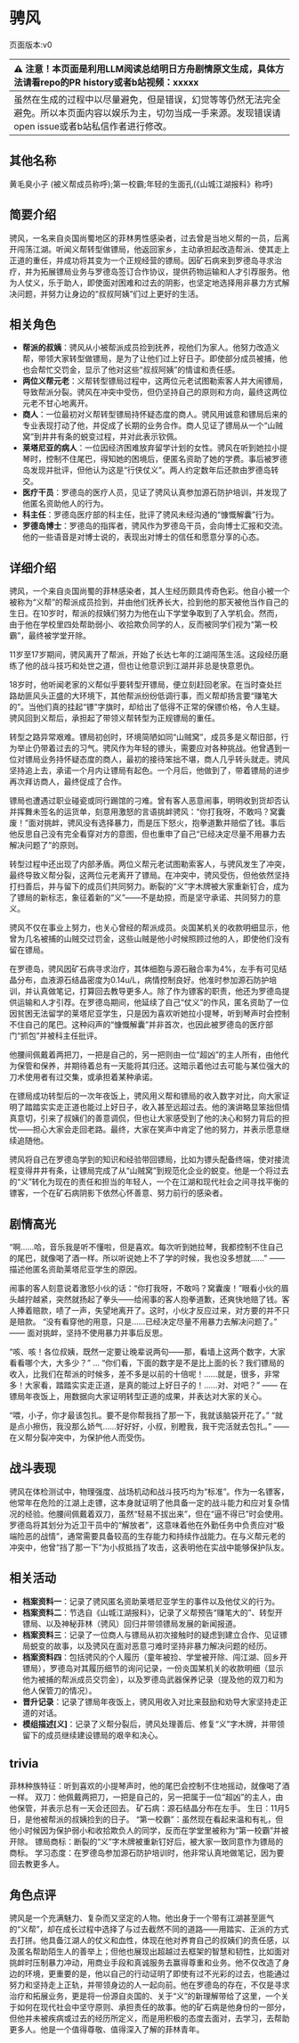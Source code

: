 # 骋风
页面版本:v0
 

| :warning: 注意！本页面是利用LLM阅读总结明日方舟剧情原文生成，具体方法请看repo的PR history或者b站视频：xxxxx           |
|:----------------------------|
| 虽然在生成的过程中以尽量避免，但是错误，幻觉等等仍然无法完全避免。所以本页面内容以娱乐为主，切勿当成一手来源。发现错误请open issue或者b站私信作者进行修改。|



## 其他名称
黄毛臭小子 (被义帮成员称呼);第一校霸;年轻的生面孔(《山城江湖报料》称呼)
## 简要介绍
骋风，一名来自炎国尚蜀地区的菲林男性感染者，过去曾是当地义帮的一员，后离开闯荡江湖。听闻义帮转型做镖局，他返回家乡，主动承担起改造帮派、使其走上正道的重任，并成功将其变为一个正规经营的镖局。因矿石病来到罗德岛寻求治疗，并为拓展镖局业务与罗德岛签订合作协议，提供药物运输和人才引荐服务。他为人仗义，乐于助人，即使面对困难和过去的阴影，也坚定地选择用非暴力方式解决问题，并努力让身边的“叔叔阿姨”们过上更好的生活。
## 相关角色
-   **帮派的叔姨**：骋风从小被帮派成员捡到抚养，视他们为家人。他努力改造义帮，带领大家转型做镖局，是为了让他们过上好日子。即使部分成员被捕，他也会帮忙交罚金，显示了他对这些“叔叔阿姨”的情谊和责任感。
-   **两位义帮元老**：义帮转型镖局过程中，这两位元老试图勒索客人并大闹镖局，导致帮派分裂。骋风在冲突中受伤，但仍坚持自己的原则和方向，最终这两位元老不甘心地离开。
-   **商人**：一位最初对义帮转型镖局持怀疑态度的商人。骋风用诚意和镖局后来的专业表现打动了他，并促成了长期的业务合作。商人见证了镖局从一个“山贼窝”到井井有条的蜕变过程，并对此表示钦佩。
-   **莱塔尼亚的病人**：一位因经济困难放弃留学计划的女性。骋风在听到她拉小提琴时，控制不住尾巴，得知她的困境后，便匿名资助了她的学费。事后被罗德岛发现并批评，但他认为这是“行侠仗义”。两人约定数年后还款由罗德岛转交。
-   **医疗干员**：罗德岛的医疗人员，见证了骋风认真参加源石防护培训，并发现了他匿名资助他人的行为。
-   **科主任**：罗德岛医疗部的科主任，批评了骋风未经沟通的“慷慨解囊”行为。
-   **罗德岛博士**：罗德岛的指挥者，骋风作为罗德岛干员，会向博士汇报和交流。他的一些语音是对博士说的，表现出对博士的信任和愿意分享的心态。
## 详细介绍
骋风，一个来自炎国尚蜀的菲林感染者，其人生经历颇具传奇色彩。他自小被一个被称为“义帮”的帮派成员捡到，并由他们抚养长大，捡到他的那天被他当作自己的生日。在10岁时，帮派的叔姨们努力为他在山下学堂争取到了入学机会。然而，由于他在学校里四处帮助弱小、收拾欺负同学的人，反而被同学们视为“第一校霸”，最终被学堂开除。

11岁至17岁期间，骋风离开了帮派，开始了长达七年的江湖闯荡生活。这段经历磨练了他的战斗技巧和处世之道，但也让他意识到江湖并非总是快意恩仇。

18岁时，他听闻老家的义帮似乎要转型开镖局，便立刻赶回老家。在当时查处拦路劫匪风头正盛的大环境下，其他帮派纷纷低调行事，而义帮却扬言要“赚笔大的”。当他们真的挂起“镖”字旗时，却给出了低得不正常的保镖价格，令人生疑。骋风回到义帮后，承担起了带领义帮转型为正规镖局的重任。

转型之路异常艰难。镖局初创时，环境简陋如同“山贼窝”，成员多是义帮旧部，行为举止仍带着过去的习气。骋风作为年轻的镖头，需要应对各种挑战。他曾遇到一位对镖局业务持怀疑态度的商人，最初的接待笨拙不堪，商人几乎转头就走。骋风坚持追上去，承诺一个月内让镖局有起色。一个月后，他做到了，带着镖局的进步再次拜访商人，最终促成了合作。

镖局也遭遇过职业碰瓷或同行踢馆的刁难。曾有客人恶意闹事，明明收到货却否认并挥舞未签名的运货单，刻意用激怒的言语挑衅骋风：“你打我呀，不敢吗？窝囊废！”面对挑衅，骋风没有选择暴力，而是压下怒火，抱拳道歉并赔偿了钱。事后他反思自己没有完全看穿对方的意图，但也重申了自己“已经决定尽量不用暴力去解决问题了”的原则。

转型过程中还出现了内部矛盾。两位义帮元老试图勒索客人，与骋风发生了冲突，最终导致义帮分裂，这两位元老离开了镖局。在冲突中，骋风受伤，但他依然坚持打扫善后，并与留下的成员们共同努力。断裂的“义”字木牌被大家重新钉合，成为了镖局的新标志，象征着新的“义”——不是劫掠，而是坚守承诺、共同努力的意义。

骋风不仅在事业上努力，也关心曾经的帮派成员。炎国某机关的收款明细显示，他曾为几名被捕的山贼交过罚金，这些山贼是他小时候照顾过他的人，即使他们没有留在镖局。

在罗德岛，骋风因矿石病寻求治疗，其体细胞与源石融合率为4%，左手有可见结晶分布，血液源石结晶密度为0.14u/L，病情控制良好。他准时参加源石防护培训，并认真做笔记，打算回去教导更多人。除了作为镖客的职责，他还为罗德岛提供运输和人才引荐。在罗德岛期间，他延续了自己“仗义”的作风，匿名资助了一位因贫困无法留学的莱塔尼亚学生，只是因为喜欢听她拉小提琴，听到琴声时会控制不住自己的尾巴。这种闷声的“慷慨解囊”并非首次，也因此被罗德岛的医疗部门“抓包”并被科主任批评。

他腰间佩戴着两把刀，一把是自己的，另一把则由一位“超凶”的主人所有，由他代为保管和保养，并期待着总有一天能将其归还。这暗示着他过去可能与某位强大的刀术使用者有过交集，或承担着某种承诺。

在镖局成功转型后的一次年夜饭上，骋风用义帮和镖局的收入数字对比，向大家证明了踏踏实实走正道也能过上好日子，收入甚至远超过去。他的演讲略显笨拙但情真意切，引来了叔姨们的善意调侃，但也让大家感受到了他的决心和努力背后的担忧——担心大家会走回老路。最终，大家在笑声中肯定了他的努力，并表示愿意继续追随他。

骋风将自己在罗德岛学到的知识和经验带回镖局，比如为镖头配备终端，使对接流程变得井井有条，让镖局完成了从“山贼窝”到规范化企业的蜕变。他是一个将过去的“义”转化为现在的责任和担当的年轻人，一个在江湖和现代社会之间寻找平衡的镖客，一个在矿石病阴影下依然心怀善意、努力前行的感染者。
## 剧情高光
“啊......哈，音乐我是听不懂啦，但是喜欢。每次听到她拉琴，我都控制不住自己的尾巴，就像喝了酒一样。所以听说她上不了学的时候，我也没多想就......”
—— 描述他匿名资助莱塔尼亚学生的原因。

闹事的客人刻意说着激怒小伙的话：“你打我呀，不敢吗？窝囊废！”眼看小伙的眉头越拧越紧，突然就扬起了拳头——给闹事的客人抱拳道歉，还爽快地赔了钱。客人捧着赔款，啧了一声，失望地离开了。这时，小伙才反应过来，对方要的并不只是赔款。
“没有看穿他的用意，只是......已经决定尽量不用暴力去解决问题了。”
—— 面对挑衅，坚持不使用暴力并事后反思。

“咳、咳！各位叔姨，既然一定要让晚辈说两句——那，看墙上这两个数字，大家看看哪个大，大多少？”
...
“你们看，下面的数字是不是比上面的长？我们镖局的收入，比我们在帮派的时候多，差不多是以前的十倍呢！......就是，很多，非常多！大家看，踏踏实实走正道，是真的能过上好日子的！......对、对吧？”
—— 在镖局年夜饭上，用数据向大家证明转型正道的成果，并表达对大家的关心。

“喂，小子，你才最该包扎。要不是你帮我挡了那一下，我就该脑袋开花了。”
“就是点小擦伤，我没那么娇气......好好好，小叔，别瞪我，我干完活就去包扎。”
—— 在义帮分裂冲突中，为保护他人而受伤。
## 战斗表现
骋风在体检测试中，物理强度、战场机动和战斗技巧均为“标准”。作为一名镖客，他常年在危险的江湖上走镖，这本身就证明了他具备一定的战斗能力和应对复杂情况的经验。他腰间佩戴着双刀，虽然“轻易不拔出来”，但在“逼不得已”时会使用。罗德岛将其划分为近卫干员中的“解放者”，这意味着他在外勤任务中负责应对“极端险恶的战情”，通常需要具备较高的生存能力和持续作战能力。在与义帮元老的冲突中，他曾“挡了那一下”为小叔抵挡了攻击，这表明他在实战中能够保护队友。
## 相关活动
-   **档案资料一**：记录了骋风匿名资助莱塔尼亚学生的事件以及他仗义的行为。
-   **档案资料二**：节选自《山城江湖报料》，记录了义帮预告“赚笔大的”、转型开镖局、以及神秘菲林（骋风）回归并带领镖局发展的新闻报道。
-   **档案资料三**：记录了一位商人与镖局从初次接触时的疑虑到建立合作、见证镖局蜕变的故事，以及骋风在面对恶意刁难时坚持非暴力解决问题的经历。
-   **档案资料四**：包括骋风的个人履历（童年被捡、学堂被开除、闯江湖、回乡开镖局），罗德岛对其履历细节的询问记录，一份炎国某机关的收款明细（显示他为被捕的帮派成员交罚金），以及罗德岛武器保养记录（提及他的双刀和为他人保管刀的情况）。
-   **晋升记录**：记录了镖局年夜饭上，骋风用收入对比来鼓励和劝导大家坚持走正道的对话。
-   **模组描述[义]**：记录了义帮分裂后，骋风处理善后、修复“义”字木牌，并带领留下的成员继续建设镖局的艰辛和决心。
## trivia
菲林种族特征：听到喜欢的小提琴声时，他的尾巴会控制不住地摇动，就像喝了酒一样。
双刀：他佩戴两把刀，一把是自己的，另一把属于一位“超凶”的主人，由他保管，并表示总有一天会还回去。
矿石病：源石结晶分布在左手。
生日：11月5日，是他被帮派的叔姨捡到的日子。
“第一校霸”：虽然现在看起来温和有礼，但他小时候因为保护弱小和收拾欺负人的同学，反而在学堂里被称为“第一校霸”并被开除。
镖局商标：断裂的“义”字木牌被重新钉好后，被大家一致同意作为镖局的商标。
学习态度：在罗德岛参加源石防护培训时，他非常认真地做笔记，因为要回去教更多人。
## 角色点评
骋风是一个充满魅力、复杂而又坚定的人物。他出身于一个带有江湖甚至匪气的“义帮”，却在成长过程中选择了与过去截然不同的道路——用踏实、正派的方式去打拼。他具备江湖人的仗义和血性，体现在他对养育自己的叔姨们的责任感，以及匿名帮助陌生人的善举上；但他也展现出超越过去框架的智慧和韧性，比如面对挑衅时压制暴力冲动，用商业手段和真诚服务去赢得尊重和业务。他不仅改造了身边的环境，更重要的是，他以自己的行动证明了即使有过不光彩的过去，也能通过努力和坚持走上正轨，并带领身边的人一起向前。他在罗德岛的存在，不仅是寻求治疗和拓展业务，更是将一份源自炎国的、关于“义”的新理解带给了这里，一个关于如何在现代社会中坚守原则、承担责任的故事。他的矿石病是他身份的一部分，但他并未被疾病或过去的经历所定义，而是用积极的态度去面对，去学习，去帮助更多人。他是一个值得尊敬、值得深入了解的菲林青年。